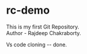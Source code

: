 # rc-demo
This is my first Git Repository.
<br>
Author - Rajdeep Chakraborty.

Vs code cloning -- done.